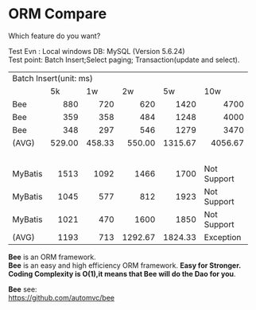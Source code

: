 
ORM Compare
=========
Which feature do you want?	

Test Evn : Local windows 
DB: MySQL (Version 5.6.24)	
Test point: Batch Insert;Select paging; Transaction(update and select).		

<table cellspacing="0" cellpadding="0">
  <col width="62" />
  <col width="69" />
  <col width="64" />
  <col width="69" span="2" />
  <col width="96" />
  <tr height="19">
    <td colspan="6" height="19" width="429">Batch Insert(unit: ms)</td>
  </tr>
  <tr height="19">
    <td height="19">　</td>
    <td>5k</td>
    <td>1w</td>
    <td>2w</td>
    <td>5w</td>
    <td>10w</td>
  </tr>
  <tr height="19">
    <td height="19">Bee</td>
    <td align="right">880</td>
    <td align="right">720</td>
    <td align="right">620</td>
    <td align="right">1420</td>
    <td align="right">4700</td>
  </tr>
  <tr height="19">
    <td height="19">Bee</td>
    <td align="right">359</td>
    <td align="right">358</td>
    <td align="right">484</td>
    <td align="right">1248</td>
    <td align="right">4000</td>
  </tr>
  <tr height="19">
    <td height="19">Bee</td>
    <td align="right">348</td>
    <td align="right">297</td>
    <td align="right">546</td>
    <td align="right">1279</td>
    <td align="right">3470</td>
  </tr>
  <tr height="19">
    <td height="19">(AVG)</td>
    <td align="right">529.00 </td>
    <td align="right">458.33 </td>
    <td align="right">550.00 </td>
    <td align="right">1315.67 </td>
    <td align="right">4056.67 </td>
  </tr>
  <tr height="10">
    <td height="10">　</td>
    <td>　</td>
    <td>　</td>
    <td>　</td>
    <td>　</td>
    <td>　</td>
  </tr>
  <tr height="19">
    <td height="19">MyBatis</td>
    <td align="right">1513</td>
    <td align="right">1092</td>
    <td align="right">1466</td>
    <td align="right">1700</td>
    <td>Not Support</td>
  </tr>
  <tr height="19">
    <td height="19">MyBatis</td>
    <td align="right">1045</td>
    <td align="right">577</td>
    <td align="right">812</td>
    <td align="right">1923</td>
    <td>Not Support</td>
  </tr>
  <tr height="19">
    <td height="19">MyBatis</td>
    <td align="right">1021</td>
    <td align="right">470</td>
    <td align="right">1600</td>
    <td align="right">1850</td>
    <td>Not Support</td>
  </tr>
  <tr height="19">
    <td height="19">(AVG)</td>
    <td align="right">1193</td>
    <td align="right">713</td>
    <td align="right">1292.67 </td>
    <td align="right">1824.33 </td>
    <td>Exception</td>
  </tr>
</table>



**Bee** is an ORM framework.   
**Bee** is an easy and high efficiency ORM framework. **Easy for Stronger.** 	 
**Coding Complexity is O(1),it means that Bee will do the Dao for you**.  

**Bee** see:  
https://github.com/automvc/bee  
